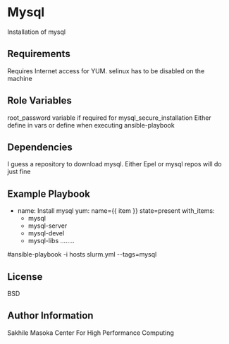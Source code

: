 Mysql
=========

Installation of mysql

Requirements
------------

Requires Internet access for YUM. 
selinux has to be disabled on the machine

Role Variables
--------------

root_password variable if required for mysql_secure_installation
Either define in vars or define when executing ansible-playbook

Dependencies
------------

I guess a repository to download mysql. Either Epel or mysql repos will do just fine

Example Playbook
----------------

- name: Install mysql
  yum: name={{ item }} state=present
  with_items:
     - mysql
     - mysql-server
     - mysql-devel
     - mysql-libs
 ........ 


#ansible-playbook -i hosts slurm.yml --tags=mysql

License
-------

BSD

Author Information
------------------

Sakhile Masoka
Center For High Performance Computing
